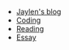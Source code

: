 <!-- _navbar.md -->

* [Jaylen's blog](/)
* [Coding](/coding/)
* [Reading](/reading/)
* [Essay](/essays/)
